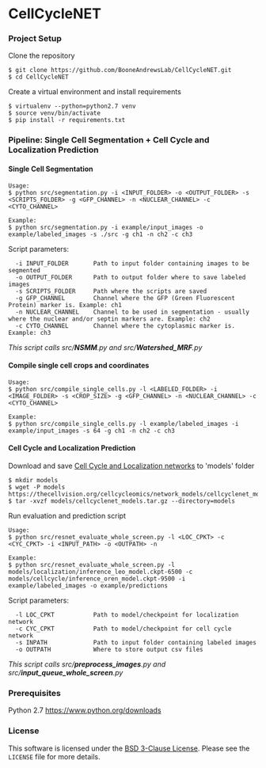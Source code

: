 # CellCycleNET



### Project Setup

Clone the repository
```
$ git clone https://github.com/BooneAndrewsLab/CellCycleNET.git
$ cd CellCycleNET
```

Create a virtual environment and install requirements
```
$ virtualenv --python=python2.7 venv
$ source venv/bin/activate
$ pip install -r requirements.txt
```

### Pipeline: Single Cell Segmentation + Cell Cycle and Localization Prediction

#### Single Cell Segmentation
```
Usage: 
$ python src/segmentation.py -i <INPUT_FOLDER> -o <OUTPUT_FOLDER> -s <SCRIPTS_FOLDER> -g <GFP_CHANNEL> -n <NUCLEAR_CHANNEL> -c <CYTO_CHANNEL>

Example:
$ python src/segmentation.py -i example/input_images -o example/labeled_images -s ./src -g ch1 -n ch2 -c ch3
```

Script parameters:
```
  -i INPUT_FOLDER       Path to input folder containing images to be segmented
  -o OUTPUT_FOLDER      Path to output folder where to save labeled images
  -s SCRIPTS_FOLDER     Path where the scripts are saved
  -g GFP_CHANNEL        Channel where the GFP (Green Fluorescent Protein) marker is. Example: ch1
  -n NUCLEAR_CHANNEL    Channel to be used in segmentation - usually where the nuclear and/or septin markers are. Example: ch2
  -c CYTO_CHANNEL       Channel where the cytoplasmic marker is. Example: ch3
```

_This script calls src/**NSMM**.py and src/**Watershed_MRF**.py_

#### Compile single cell crops and coordinates
```
Usage: 
$ python src/compile_single_cells.py -l <LABELED_FOLDER> -i <IMAGE_FOLDER> -s <CROP_SIZE> -g <GFP_CHANNEL> -n <NUCLEAR_CHANNEL> -c <CYTO_CHANNEL>

Example:
$ python src/compile_single_cells.py -l example/labeled_images -i example/input_images -s 64 -g ch1 -n ch2 -c ch3
```

#### Cell Cycle and Localization Prediction

Download and save [Cell Cycle and Localization networks][cellcyclenet_models.tar.gz] to 'models' folder
```
$ mkdir models
$ wget -P models https://thecellvision.org/cellcycleomics/network_models/cellcyclenet_models.tar.gz
$ tar -xvzf models/cellcyclenet_models.tar.gz --directory=models
```

Run evaluation and prediction script 
```
Usage:
$ python src/resnet_evaluate_whole_screen.py -l <LOC_CPKT> -c <CYC_CPKT> -i <INPUT_PATH> -o <OUTPATH> -n

Example:
$ python src/resnet_evaluate_whole_screen.py -l models/localization/inference_leo_model.ckpt-6500 -c models/cellcycle/inference_oren_model.ckpt-9500 -i example/labeled_images -o example/predictions
```

Script parameters:
```
  -l LOC_CPKT           Path to model/checkpoint for localization network
  -c CYC_CPKT           Path to model/checkpoint for cell cycle network
  -s INPATH             Path to input folder containing labeled images
  -o OUTPATH            Where to store output csv files
```
_This script calls src/**preprocess_images**.py and src/**input_queue_whole_screen**.py_

### Prerequisites
Python 2.7 https://www.python.org/downloads

### License
This software is licensed under the [BSD 3-Clause License][BSD3]. Please see the 
``LICENSE`` file for more details.

[cellcyclenet_models.tar.gz]: https://thecellvision.org/cellcycleomics/network_models/cellcyclenet_models.tar.gz
[BSD3]: https://opensource.org/license/bsd-3-clause